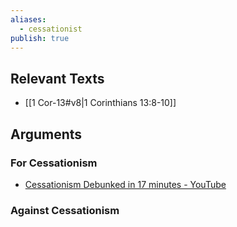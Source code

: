 ```yaml
---
aliases:
  - cessationist
publish: true
---
```

## Relevant Texts
- [[1 Cor-13#v8|1 Corinthians 13:8-10]] 

## Arguments

### For Cessationism
- [Cessationism Debunked in 17 minutes - YouTube](https://www.youtube.com/watch?v=zG_cfAs5E7E) 

### Against Cessationism